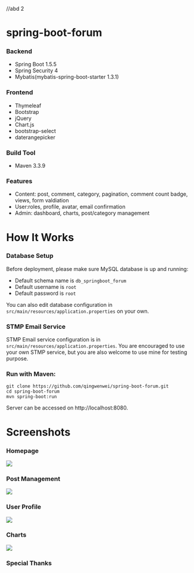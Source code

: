 //abd 2
# spring-boot-forum 

### Backend 
- Spring Boot 1.5.5
- Spring Security 4
- Mybatis(mybatis-spring-boot-starter 1.3.1)

### Frontend 
- Thymeleaf
- Bootstrap
- jQuery
- Chart.js
- bootstrap-select
- daterangepicker

### Build Tool 
- Maven 3.3.9

### Features
- Content: post, comment, category, pagination, comment count badge, views, form valdiation
- User:roles, profile, avatar, email confirmation
- Admin: dashboard, charts, post/category management

# How It Works 

### Database Setup
Before deployment, please make sure MySQL database is up and running:

- Default schema name is `db_springboot_forum`
- Default username is `root` 
- Default password is `root`

You can also edit database configuration in `src/main/resources/application.properties` on your own.

### STMP Email Service
STMP Email service configuration is in `src/main/resources/application.properties`. You are encouraged to use your own STMP service, but you are also welcome to use mine for testing purpose.

### Run with Maven:
```
git clone https://github.com/qingwenwei/spring-boot-forum.git
cd spring-boot-forum
mvn spring-boot:run
```
Server can be accessed on http://localhost:8080.

# Screenshots 
### Homepage 
![](screenshots/homepage.png)

### Post Management 
![](screenshots/posts-manage.png)

### User Profile 
![](screenshots/profile-edit.png)

### Charts 
![](screenshots/stats.png)

### Special Thanks 
